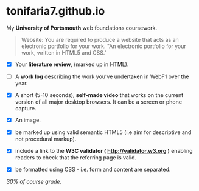 # tonifaria7.github.io
My **University of Portsmouth** web foundations coursework. 

>Website: 
You are required to produce a website that acts as an electronic portfolio for your work. "An electronic portfolio for your work, written in HTML5 and CSS." 

- [x] Your **literature review**, (marked up in HTML).

- [ ] A **work log** describing the work you’ve undertaken in WebF1 over the year.

- [x] A short (5-10 seconds), **self-made video** that works on the current version of all major desktop browsers.  It can be a screen   or phone capture.

- [x] An image.

- [x] be marked up using valid semantic HTML5 (i.e aim for descriptive and not procedural markup).

- [x] include a link to the **W3C validator ( http://validator.w3.org )** enabling readers to check that the referring page is valid.

- [x] be formatted using CSS - i.e. form and content are separated.


*30% of course grade.*







